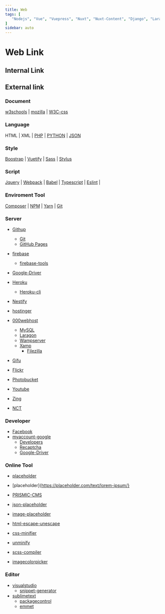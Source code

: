 ```yaml
---
title: Web 
tags: [
   "Nodejs", "Vue", "Vuepress", "Nuxt", "Nuxt-Content", "Django", "Laravel", "Server", "style", "script" 
]
sidebar: auto
---
```


# Web Link

## Internal Link 

<webTag /> 

## External link
### Document

[w3schools](https://www.w3schools.com/) | [mozilla](/https://developer.mozilla.org/en-US/) | [W3C-css](https://www.w3.org/Style/CSS/Overview.en.html) 

### Language
HTML | XML | [PHP](https://www.php.net/manual/en/langref.php) | [PYTHON](https://www.python.org/) | [JSON](https://www.json.org/json-en.html)
 

### Style 
[Boostrap](https://getbootstrap.com/) | [Vuetify](https://vuetifyjs.com/en/) | [Sass](https://sass-lang.com/guide) | [Stylus](https://stylus-lang.com/)
 
### Script
[Jquery](https://jquery.com/) | [Webpack](https://webpack.js.org/) | [Babel](https://babeljs.io/docs/en/learn) | [Typescript](https://www.typescriptlang.org/) | [Eslint](https://eslint.org/) | 

<!-- 
### Framework
- [Nodejs](https://nodejs.org/en/)
- [Vue](https://vuejs.org/)
   - [Router](https://router.vuejs.org/)
   - [Vuex](https://vuex.vuejs.org/)
   - [Vue SSR](https://ssr.vuejs.org/#what-is-server-side-rendering-ssr)
- [Nuxt](https://nuxtjs.org/) 
   - [content](https://content.nuxtjs.org/)   
      - [markdown](https://www.markdownguide.org/)
      - [emojipedia](https://emojipedia.org/)
- [Vuepress](https://vuepress.vuejs.org/)
- [React](https://reactjs.org/)
- [Django](https://www.djangoproject.com/)
- [Laravel](https://laravel.com/)  -->

### Enviroment Tool
[Composer](https://getcomposer.org/) | [NPM](https://www.npmjs.com/) | [Yarn](https://yarnpkg.com/) | [Git](https://guides.github.com/introduction/git-handbook/) 

### Server
- [Githup](https://guides.github.com/activities/hello-world/)
   - [Git](https://git-scm.com/)
   - [GitHub Pages](https://pages.github.com/)
    
- [firebase](https://firebase.google.com/docs/)
   - [firebase-tools](https://www.npmjs.com/package/firebase-tools)
- [Google-Driver](https://drive.google.com/drive/my-drive)
- [Heroku](https://id.heroku.com/login)
   - [Heroku-cli](https://devcenter.heroku.com/articles/heroku-cli)
- [Nestify](https://nestify.io/)
- [hostinger](https://www.hostinger.vn/free-hosting)
- [000webhost](https://vn.000webhost.com/)
   - [MySQL](https://www.mysql.com/downloads/)
   - [Laragon](https://laragon.org/)
   - [Wampserver](https://www.wampserver.com/en/)
   - [Xamp](https://www.apachefriends.org/download.html)
      - [Filezilla](https://filezilla-project.org/download.php)
- [Gifu](https://gifyu.com/?lang=vi)
- [Flickr](https://www.flickr.com/)
- [Photobucket](https://s1122.photobucket.com/user/vannhanhello/library/?sort=3&page=0)
- [Youtube](https://www.youtube.com/feed/library)
- [Zing](https://zingmp3.vn/)
- [NCT](https://www.nhaccuatui.com/)

### Developer
- [Facebook](https://developers.facebook.com/)
- [myaccount-google](https://myaccount.google.com/)
   - [Developers](https://console.developers.google.com/)
   - [Recaptcha](https://www.google.com/recaptcha/about/)
   - [Google-Driver](https://drive.google.com/drive/my-drive)

### Online Tool
- [placeholder](https://loremipsum.io/21-of-the-best-placeholder-image-generators/)
- [placeholder]{https://placeholder.com/text/lorem-ipsum/}
- [PRISMIC-CMS](https://prismic.io/)

- [json-placeholder](https://jsonplaceholder.typicode.com/)

- [image-placeholder](https://placeholder.com/)
- [html-escape-unescape](https://codebeautify.org/html-escape-unescape)
- [css-minifier](http://minifycode.com/css-minifier/)
- [unminify](https://unminify.com/)
- [scss-compiler](http://beautifytools.com/scss-compiler.php)
- [imagecolorpicker](https://imagecolorpicker.com/)

### Editor
- [visualstudio](https://code.visualstudio.com/)
   - [snippet-generator](https://snippet-generator.app/)
- [sublimetext](https://www.sublimetext.com/)
   - [packagecontrol](https://packagecontrol.io/)
   - [emmet](https://docs.emmet.io/)

###
